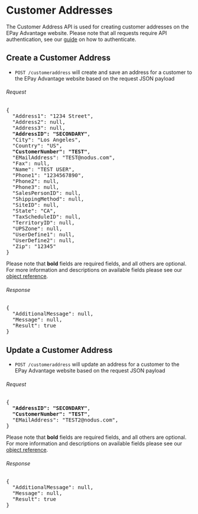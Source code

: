 Customer Addresses
============

The Customer Address API is used for creating customer addresses on the EPay Advantage website. Please note that all requests require API authentication, see our [guide](Token.md) on how to authenticate.

Create a Customer Address
--------------------

* `POST /customeraddress` will create and save an address for a customer to the EPay Advantage website based on the request JSON payload

###### Request
<pre>
{
  "Address1": "1234 Street",
  "Address2": null,
  "Address3": null,
  <b>"AddressID": "SECONDARY"</b>,
  "City": "Los Angeles",
  "Country": "US",
  <b>"CustomerNumber": "TEST"</b>,
  "EMailAddress": "TEST@nodus.com",
  "Fax": null,
  "Name": "TEST USER",
  "Phone1": "1234567890",
  "Phone2": null,
  "Phone3": null,
  "SalesPersonID": null,
  "ShippingMethod": null,
  "SiteID": null,
  "State": "CA",
  "TaxScheduleID": null,
  "TerritoryID": null,
  "UPSZone": null,
  "UserDefine1": null,
  "UserDefine2": null,
  "Zip": "12345"
}
</pre>

Please note that **bold** fields are required fields, and all others are optional. For more information and descriptions on available fields please see our [object reference](../Objects/Address.md).

###### Response
<pre>
{
  "AdditionalMessage": null,
  "Message": null,
  "Result": true
}
</pre>


Update a Customer Address
--------------------

* `POST /customeraddress` will update an address for a customer to the EPay Advantage website based on the request JSON payload

###### Request
<pre>
{
  <b>"AddressID": "SECONDARY"</b>,
  <b>"CustomerNumber": "TEST"</b>,
  "EMailAddress": "TEST2@nodus.com",
}
</pre>

Please note that **bold** fields are required fields, and all others are optional. For more information and descriptions on available fields please see our [object reference](../Objects/Address.md).

###### Response
<pre>
{
  "AdditionalMessage": null,
  "Message": null,
  "Result": true
}
</pre>
